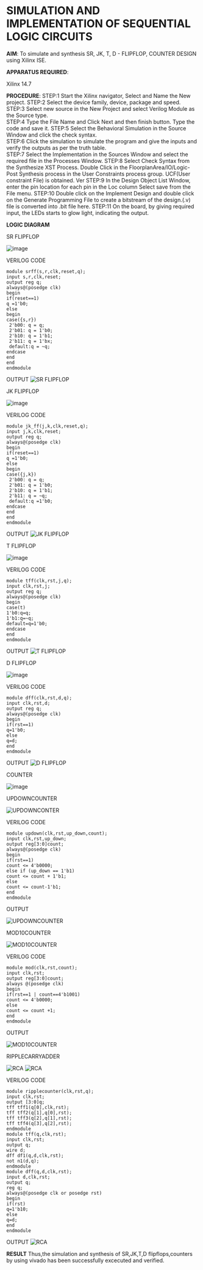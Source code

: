 # SIMULATION AND IMPLEMENTATION OF SEQUENTIAL LOGIC CIRCUITS

**AIM**: 
 To simulate and synthesis SR, JK, T, D - FLIPFLOP, COUNTER DESIGN using Xilinx ISE.

**APPARATUS REQUIRED**:

Xilinx 14.7

**PROCEDURE**:
STEP:1  Start  the Xilinx navigator, Select and Name the New project.
STEP:2  Select the device family, device, package and speed.       
STEP:3  Select new source in the New Project and select Verilog Module as the Source type.                       
STEP:4  Type the File Name and Click Next and then finish button. Type the code and save it.
STEP:5  Select the Behavioral Simulation in the Source Window and click the check syntax.                       
STEP:6  Click the simulation to simulate the program and  give the inputs and verify the outputs as per the truth table.               
STEP:7  Select the Implementation in the Sources Window and select the required file in the Processes Window.
STEP:8  Select Check Syntax from the Synthesize  XST Process. Double Click in the  FloorplanArea/IO/Logic-Post Synthesis process in the User Constraints process group. UCF(User constraint File) is obtained. Ver
STEP:9  In the Design Object List Window, enter the pin location for each pin in the Loc column Select save from the File menu.
STEP:10 Double click on the Implement Design and double click on the Generate Programming File to create a bitstream of the design.(.v) file is converted into .bit file here.
STEP:11  On the board, by giving required input, the LEDs starts to glow light, indicating the output.

**LOGIC DIAGRAM**

SR FLIPFLOP

![image](https://github.com/navaneethans/VLSI-LAB-EXP-4/assets/6987778/77fb7f38-5649-4778-a987-8468df9ea3c3)

VERILOG CODE
```
module srff(s,r,clk,reset,q);
input s,r,clk,reset;
output reg q;
always@(posedge clk)
begin
if(reset==1)
q =1'b0;
else 
begin
case({s,r})
 2'b00: q = q;
 2'b01: q = 1'b0;
 2'b10: q = 1'b1;
 2'b11: q = 1'bx;
 default:q = ~q;
endcase
end 
end
endmodule
```
OUTPUT
![SR FLIPFLOP](https://github.com/Thirugnanaselvan/VLSI-LAB-EXP-4/assets/160720772/c0a8fa97-3dbf-4caa-8506-5b2f7b804ca9)

JK FLIPFLOP

![image](https://github.com/navaneethans/VLSI-LAB-EXP-4/assets/6987778/1510e030-4ddc-42b1-88ce-d00f6f0dc7e6)

VERILOG CODE
```
module jk_ff(j,k,clk,reset,q);
input j,k,clk,reset;
output reg q;
always@(posedge clk)
begin
if(reset==1)
q =1'b0;
else 
begin
case({j,k})
 2'b00: q = q;
 2'b01: q = 1'b0;
 2'b10: q = 1'b1;
 2'b11: q = ~q;
 default:q =1'b0;
endcase
end 
end
endmodule
```
OUTPUT
![JK FLIPFLOP](https://github.com/Thirugnanaselvan/VLSI-LAB-EXP-4/assets/160720772/42866cbf-0aca-47f3-b371-ce77043f5d98)

T FLIPFLOP

![image](https://github.com/navaneethans/VLSI-LAB-EXP-4/assets/6987778/7a020379-efb1-4104-85ee-439d660baa08)

VERILOG CODE
```
module tff(clk,rst,j,q);
input clk,rst,j;
output reg q;
always@(posedge clk)
begin
case(t)
1'b0:q=q;
1'b1:q=~q;
default=q=1'b0;
endcase
end
endmodule
```
OUTPUT
![T FLIPFLOP](https://github.com/Thirugnanaselvan/VLSI-LAB-EXP-4/assets/160720772/9c962287-8991-4d7c-86c6-05a7cbbd31fa)

D FLIPFLOP

![image](https://github.com/navaneethans/VLSI-LAB-EXP-4/assets/6987778/dda843c5-f0a0-4b51-93a2-eaa4b7fa8aa0)

VERILOG CODE
```
module dff(clk,rst,d,q);
input clk,rst,d;
output reg q;
always@(posedge clk)
begin
if(rst==1)
q=1'b0;
else
q=d;
end
endmodule
```
OUTPUT
![D FLIPFLOP](https://github.com/Thirugnanaselvan/VLSI-LAB-EXP-4/assets/160720772/99497774-5a3e-4993-9ab1-257d510fcea4)

COUNTER

![image](https://github.com/navaneethans/VLSI-LAB-EXP-4/assets/6987778/a1fc5f68-aafb-49a1-93d2-779529f525fa)

UPDOWNCOUNTER

![UPDOWNCONTER](https://github.com/Thirugnanaselvan/VLSI-LAB-EXP-4/assets/160720772/3f8da406-66bb-42b2-9d13-30b3e2b754bb)

VERILOG CODE
```
module updown(clk,rst,up_down,count);
input clk,rst,up_down;
output reg[3:0]count;
always@(posedge clk)
begin
if(rst==1)
count <= 4'b0000;
else if (up_down == 1'b1)
count <= count + 1'b1;
else
count <= count-1'b1;
end
endmodule
```

OUTPUT

![UPDOWNCOUNTER](https://github.com/Thirugnanaselvan/VLSI-LAB-EXP-4/assets/160720772/f75994ba-0721-4770-bee3-71c9e6cc8aa8)

MOD10COUNTER

![MOD10COUNTER](https://github.com/Thirugnanaselvan/VLSI-LAB-EXP-4/assets/160720772/f58ec6b9-2ba9-4212-bfdf-5c295b73cce0)

VERILOG CODE
```
module mod(clk,rst,count);
input clk,rst;
output reg[3:0]count;
always @(posedge clk)
begin
if(rst==1 | count==4'b1001)
count <= 4'b0000;
else
count <= count +1;
end
endmodule
```

OUTPUT

![MOD10COUNTER](https://github.com/Thirugnanaselvan/VLSI-LAB-EXP-4/assets/160720772/5511396b-718d-4a4d-a09f-8fea088c7315)

RIPPLECARRYADDER

![RCA](https://github.com/Thirugnanaselvan/VLSI-LAB-EXP-4/assets/160720772/fd5c4357-d2ef-44af-b0e0-8c695692e356)
![RCA](https://github.com/Thirugnanaselvan/VLSI-LAB-EXP-4/assets/160720772/93e54f28-1a13-499d-8116-8551df016f1b)

VERILOG CODE
```
module ripplecounter(clk,rst,q);
input clk,rst;
output [3:0]q;
tff tff1(q[0],clk,rst);
tff tff2(q[1],q[0],rst);
tff tff3(q[2],q[1],rst);
tff tff4(q[3],q[2],rst);
endmodule
module tff(q,clk,rst);
input clk,rst;
output q;
wire d;
dff df1(q,d,clk,rst);
not n1(d,q);
endmodule
module dff(q,d,clk,rst);
input d,clk,rst;
output q;
reg q;
always@(posedge clk or posedge rst)
begin
if(rst)
q=1'b10;
else
q=d;
end
endmodule
```
OUTPUT
![RCA](https://github.com/Thirugnanaselvan/VLSI-LAB-EXP-4/assets/160720772/943d710e-f201-48b4-8e7f-9b0ea05991c7)

**RESULT**
Thus,the simulation and synthesis of SR,JK,T,D flipflops,counters by using vivado has been successfully excecuted and verified.
